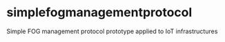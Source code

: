 # simplefogmanagementprotocol
Simple FOG management protocol prototype applied to IoT infrastructures
